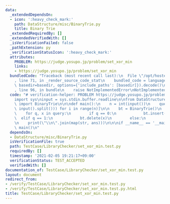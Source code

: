```yaml
---
data:
  _extendedDependsOn:
  - icon: ':heavy_check_mark:'
    path: DataStructure/misc/BinaryTrie.py
    title: Binary Trie
  _extendedRequiredBy: []
  _extendedVerifiedWith: []
  _isVerificationFailed: false
  _pathExtension: py
  _verificationStatusIcon: ':heavy_check_mark:'
  attributes:
    PROBLEM: https://judge.yosupo.jp/problem/set_xor_min
    links:
    - https://judge.yosupo.jp/problem/set_xor_min
  bundledCode: "Traceback (most recent call last):\n  File \"/opt/hostedtoolcache/Python/3.9.6/x64/lib/python3.9/site-packages/onlinejudge_verify/documentation/build.py\"\
    , line 71, in _render_source_code_stat\n    bundled_code = language.bundle(stat.path,\
    \ basedir=basedir, options={'include_paths': [basedir]}).decode()\n  File \"/opt/hostedtoolcache/Python/3.9.6/x64/lib/python3.9/site-packages/onlinejudge_verify/languages/python.py\"\
    , line 96, in bundle\n    raise NotImplementedError\nNotImplementedError\n"
  code: "# verification-helper: PROBLEM https://judge.yosupo.jp/problem/set_xor_min\n\
    import sys\ninput = sys.stdin.buffer.readline\n\nfrom DataStructure.misc.BinaryTrie\
    \ import BinaryTrie\n\n\ndef main():\n    n = int(input())\n    query = [list(map(int,\
    \ input().split())) for i in range(n)]\n\n    bt = BinaryTrie()\n    ans = []\n\
    \    for q, x in query:\n        if q == 0:\n            bt.insert(x)\n      \
    \  elif q == 1:\n            bt.delete(x)\n        else:\n            ans.append(bt.get_xor_min(x))\n\
    \n    print(\"\\n\".join(map(str, ans)))\n\n\nif __name__ == '__main__':\n   \
    \ main()\n"
  dependsOn:
  - DataStructure/misc/BinaryTrie.py
  isVerificationFile: true
  path: TestCase/LibraryChecker/set_xor_min.test.py
  requiredBy: []
  timestamp: '2021-02-05 19:21:17+09:00'
  verificationStatus: TEST_ACCEPTED
  verifiedWith: []
documentation_of: TestCase/LibraryChecker/set_xor_min.test.py
layout: document
redirect_from:
- /verify/TestCase/LibraryChecker/set_xor_min.test.py
- /verify/TestCase/LibraryChecker/set_xor_min.test.py.html
title: TestCase/LibraryChecker/set_xor_min.test.py
---
```

